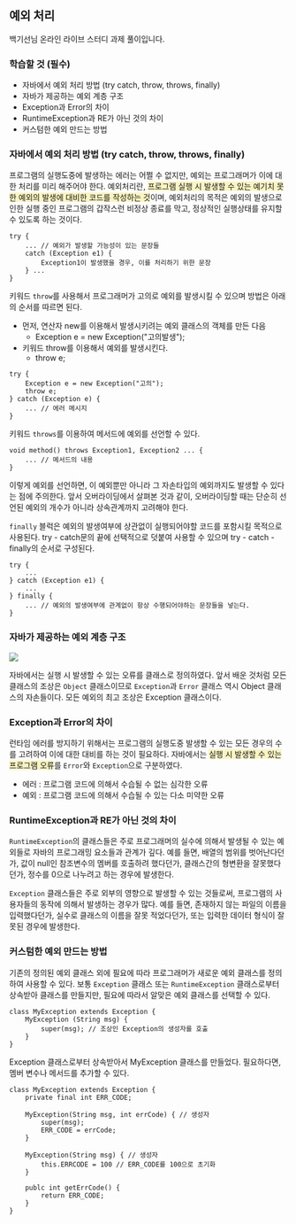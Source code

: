 ## 예외 처리

백기선님 온라인 라이브 스터디 과제 풀이입니다.

### 학습할 것 (필수)

- 자바에서 예외 처리 방법 (try catch, throw, throws, finally)
- 자바가 제공하는 예외 계층 구조
- Exception과 Error의 차이
- RuntimeException과 RE가 아닌 것의 차이
- 커스텀한 예외 만드는 방법

### 자바에서 예외 처리 방법 (try catch, throw, throws, finally)

프로그램의 실행도중에 발생하는 에러는 어쩔 수 없지만, 예외는 프로그래머가 이에 대한 처리를 미리 해주어야 한다. 예외처리란, <span style = "background-color:#FAF4C0">프로그램 실행 시 발생할 수 있는 예기치 못한 예외의 발생에 대비한 코드를 작성하는 것</span>이며, 예외처리의 목적은 예외의 발생으로 인한 실행 중인 프로그램의 갑작스런 비정상 종료를 막고, 정상적인 실행상태를 유지할 수 있도록 하는 것이다.

```
try {
    ... // 예외가 발생할 가능성이 있는 문장들
    catch (Exception e1) {
        Exception1이 발생했을 경우, 이를 처리하기 위한 문장
    } ...
}
```

키워드 `throw`를 사용해서 프로그래머가 고의로 예외를 발생시킬 수 있으며 방법은 아래의 순서를 따르면 된다.

- 먼저, 연산자 new를 이용해서 발생시키려는 예외 클래스의 객체를 만든 다음
    - Exception e = new Exception("고의발생");
- 키워드 throw를 이용해서 예외를 발생시킨다.
    - throw e;

```
try {
    Exception e = new Exception("고의");
    throw e;
} catch (Exception e) {
    ... // 에러 메시지
}
```

키워드 `throws`를 이용하여 메서드에 예외를 선언할 수 있다.

```
void method() throws Exception1, Exception2 ... {
    ... // 메서드의 내용
}
```

이렇게 예외를 선언하면, 이 예외뿐만 아니라 그 자손타입의 예외까지도 발생할 수 있다는 점에 주의한다. 앞서 오버라이딩에서 살펴본 것과 같이, 오버라이딩할 때는 단순히 선언된 예외의 개수가 아니라 상속관계까지 고려해야 한다.

`finally` 블럭은 예외의 발생여부에 상관없이 실행되어야할 코드를 포함시킬 목적으로 사용된다. try - catch문의 끝에 선택적으로 덧붙여 사용할 수 있으며 try - catch - finally의 순서로 구성된다.

```
try {
    ... 
} catch (Exception e1) {
    ...
} finally {
    ... // 예외의 발생여부에 관계없이 항상 수행되어야하는 문장들을 넣는다.
}
```

### 자바가 제공하는 예외 계층 구조

![](https://user-images.githubusercontent.com/78870076/125567300-1f03432e-ee04-460b-958b-128f2fc37296.png)

자바에서는 실행 시 발생할 수 있는 오류를 클래스로 정의하였다. 앞서 배운 것처럼 모든 클래스의 조상은 `Object` 클래스이므로 `Exception`과 `Error` 클래스 역시 Object 클래스의 자손들이다. 모든 예외의 최고 조상은 Exception 클래스이다.

### Exception과 Error의 차이

런타임 에러를 방지하기 위해서는 프로그램의 실행도중 발생할 수 있는 모든 경우의 수를 고려하여 이에 대한 대비를 하는 것이 필요하다. 자바에서는 <span style = "background-color:#FAF4C0">실행 시 발생할 수 있는 프로그램 오류</span>를 `Error`와 `Exception`으로 구분하였다.

- 에러 : 프로그램 코드에 의해서 수습될 수 없는 심각한 오류
- 예외 : 프로그램 코드에 의해서 수습될 수 있는 다소 미약한 오류

### RuntimeException과 RE가 아닌 것의 차이

`RuntimeException`의 클래스들은 주로 프로그래머의 실수에 의해서 발생될 수 있는 예외들로 자바의 프로그래밍 요소들과 관계가 깊다. 예를 들면, 배열의 범위를 벗어난다던가, 값이 null인 참조변수의 멤버를 호출하려 했다던가, 클래스간의 형변환을 잘못했다던가, 정수를 0으로 나누려고 하는 경우에 발생한다.

`Exception` 클래스들은 주로 외부의 영향으로 발생할 수 있는 것들로써, 프로그램의 사용자들의 동작에 의해서 발생하는 경우가 많다. 예를 들면, 존재하지 않는 파일의 이름을 입력했다던가, 실수로 클래스의 이름을 잘못 적었다던가, 또는 입력한 데이터 형식이 잘못된 경우에 발생한다.

### 커스텀한 예외 만드는 방법

기존의 정의된 예외 클래스 외에 필요에 따라 프로그래머가 새로운 예외 클래스를 정의하여 사용할 수 있다. 보통 `Exception` 클래스 또는 `RuntimeException` 클래스로부터 상속받아 클래스를 만들지만, 필요에 따라서 알맞은 예외 클래스를 선택할 수 있다.

```
class MyException extends Exception {
    MyException (String msg) {
        super(msg); // 조상인 Exception의 생성자를 호출
    }
}
```

Exception 클래스로부터 상속받아서 MyException 클래스를 만들었다. 필요하다면, 멤버 변수나 메서드를 추가할 수 있다.

```
class MyException extends Exception {
    private final int ERR_CODE;

    MyException(String msg, int errCode) { // 생성자
        super(msg);
        ERR_CODE = errCode;
    }

    MyException(String msg) { // 생성자
        this.ERRCODE = 100 // ERR_CODE를 100으로 초기화
    }

    publc int getErrCode() {
        return ERR_CODE; 
    }
}
```